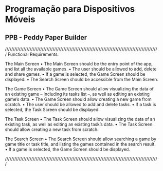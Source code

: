 # Programação para Dispositivos Móveis
 ## PPB - Peddy Paper Builder

////////////////////////////////////////////////////////////////////////////////////////////////////
Functional Requirements:

The Main Screen
• The Main Screen should be the entry point of the app, and list all the available games.
• The user should be allowed to add, delete and share games.
• If a game is selected, the Game Screen should be displayed.
• The Search Screen should be accessible from the Main Screen.

The Game Screen
• The Game Screen should allow visualizing the data of an existing game – including
its tasks list –, as well as editing an existing game’s data.
• The Game Screen should allow creating a new game from scratch.
• The user should be allowed to add and delete tasks.
• If a task is selected, the Task Screen should be displayed.

The Task Screen
• The Task Screen should allow visualizing the data of an existing task, as well as
editing an existing task’s data.
• The Task Screen should allow creating a new task from scratch.

The Search Screen
• The Search Screen should allow searching a game by game title or task title, and
listing the games contained in the search result.
• If a game is selected, the Game Screen should be displayed.

////////////////////////////////////////////////////////////////////////////////////////////////////